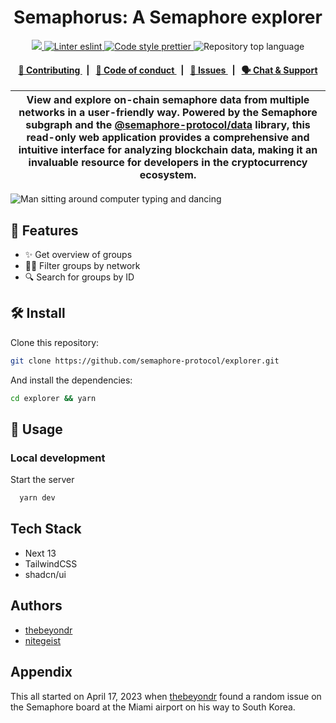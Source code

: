<h1 align="center">
  Semaphorus: A Semaphore explorer
</h1>

<p align="center">
    <a href="https://github.com/semaphore-protocol" target="_blank">
        <img src="https://img.shields.io/badge/project-Semaphore-blue.svg?style=flat-square">
    </a>
    <a href="https://eslint.org/">
        <img alt="Linter eslint" src="https://img.shields.io/badge/linter-eslint-8080f2?style=flat-square&logo=eslint">
    </a>
    <a href="https://prettier.io/">
        <img alt="Code style prettier" src="https://img.shields.io/badge/code%20style-prettier-f8bc45?style=flat-square&logo=prettier">
    </a>
    <img alt="Repository top language" src="https://img.shields.io/github/languages/top/semaphore-protocol/explorer?style=flat-square">
</p>

<div align="center">
    <h4>
        <a href="/CONTRIBUTING.md">
            👥 Contributing
        </a>
        <span>&nbsp;&nbsp;|&nbsp;&nbsp;</span>
        <a href="/CODE_OF_CONDUCT.md">
            🤝 Code of conduct
        </a>
        <span>&nbsp;&nbsp;|&nbsp;&nbsp;</span>
        <a href="https://github.com/semaphore-protocol/explorer/contribute">
            🔎 Issues
        </a>
        <span>&nbsp;&nbsp;|&nbsp;&nbsp;</span>
        <a href="https://semaphore.pse.dev/telegram">
            🗣️ Chat &amp; Support
        </a>
    </h4>
</div>

| View and explore on-chain semaphore data from multiple networks in a user-friendly way. Powered by the Semaphore subgraph and the [@semaphore-protocol/data](https://github.com/semaphore-protocol/semaphore/tree/main/packages/data) library, this read-only web application provides a comprehensive and intuitive interface for analyzing blockchain data, making it an invaluable resource for developers in the cryptocurrency ecosystem.
| ------------------------------------------------------------------------------------------------------------------------------------------------------------------------------------------------------------------------------------------------------------------- |

![Man sitting around computer typing and dancing](https://media.giphy.com/media/YQitE4YNQNahy/giphy-downsized.gif)

## 🚀 Features

- ✨ Get overview of groups
- 🤌🏽 Filter groups by network
- 🔍 Search for groups by ID

## 🛠 Install

Clone this repository:

```bash
git clone https://github.com/semaphore-protocol/explorer.git
```

And install the dependencies:

```bash
cd explorer && yarn
```

## 📜 Usage

### Local development

Start the server

```bash
  yarn dev
```

## Tech Stack

- Next 13
- TailwindCSS
- shadcn/ui

## Authors

- [thebeyondr](https://www.github.com/thebeyondr)
- [nitegeist](https://www.github.com/nitegeist)

## Appendix

This all started on April 17, 2023 when [thebeyondr](https://github.com/thebeyondr) found a random issue on the Semaphore board at the Miami airport on his way to South Korea.
